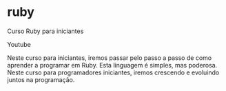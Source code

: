 # ruby
Curso Ruby para iniciantes

Youtube

Neste curso para iniciantes, iremos passar pelo passo a passo de como aprender a programar em Ruby. Esta linguagem é simples, mas poderosa. Neste curso para programadores iniciantes, iremos crescendo e evoluindo juntos na programação. 